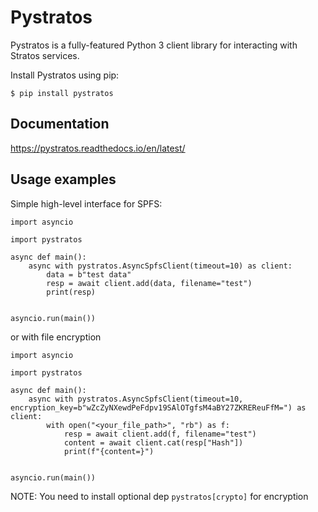 # Pystratos

Pystratos is a fully-featured Python 3 client library for interacting with Stratos services.

Install Pystratos using pip:

```shell
$ pip install pystratos
```

## Documentation

https://pystratos.readthedocs.io/en/latest/

## Usage examples

Simple high-level interface for SPFS:

```pycon
import asyncio

import pystratos

async def main():
    async with pystratos.AsyncSpfsClient(timeout=10) as client:
        data = b"test data"
        resp = await client.add(data, filename="test")
        print(resp)


asyncio.run(main())
```

or with file encryption

```pycon
import asyncio

import pystratos

async def main():
    async with pystratos.AsyncSpfsClient(timeout=10, encryption_key=b"wZcZyNXewdPeFdpv19SAlOTgfsM4aBY27ZKREReuFfM=") as client:
        with open("<your_file_path>", "rb") as f:
            resp = await client.add(f, filename="test")
            content = await client.cat(resp["Hash"])
            print(f"{content=}")


asyncio.run(main())
```

NOTE: You need to install optional dep `pystratos[crypto]` for encryption
